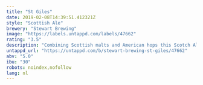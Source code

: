 ```yaml
---
title: "St Giles"
date: 2019-02-08T14:39:51.412321Z
style: "Scottish Ale"
brewery: "Stewart Brewing"
image: "https://labels.untappd.com/labels/47662"
rating: "3.5"
description: "Combining Scottish malts and American hops this Scotch Ale has a complex palate. A robust malty backbone gives rise to distinct coffee, chocolate and nutty flavours."
untappd_url: "https://untappd.com/b/stewart-brewing-st-giles/47662"
abv: "5.0"
ibu: "30"
robots: noindex,nofollow
lang: nl
---
```

